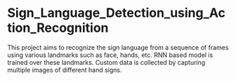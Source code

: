 
# Sign_Language_Detection_using_Action_Recognition

This  project  aims  to recognize the  sign language from a 
sequence  of  frames  using  various landmarks such as face, hands, etc.
RNN  based  model  is  trained  over  these  landmarks. Custom  data  is
collected by capturing multiple images of different hand signs.
